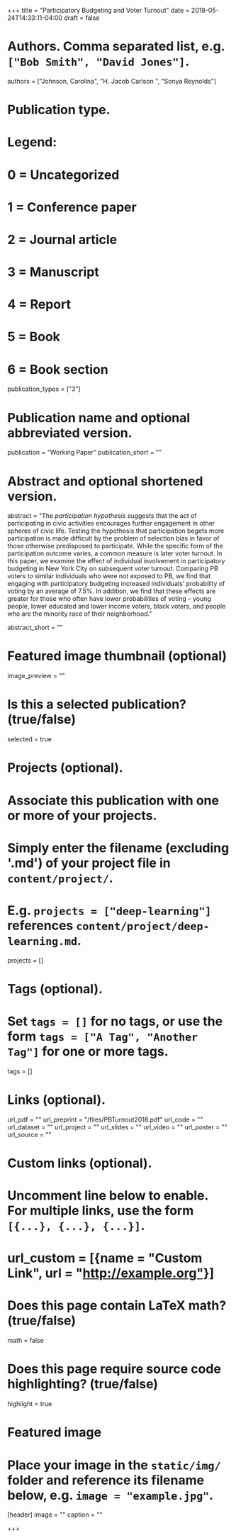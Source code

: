 +++
title = "Participatory Budgeting and Voter Turnout"
date = 2018-05-24T14:33:11-04:00
draft = false

# Authors. Comma separated list, e.g. `["Bob Smith", "David Jones"]`.
authors = ["Johnson, Carolina", "H. Jacob Carlson ", "Sonya Reynolds"]

# Publication type.
# Legend:
# 0 = Uncategorized
# 1 = Conference paper
# 2 = Journal article
# 3 = Manuscript
# 4 = Report
# 5 = Book
# 6 = Book section
publication_types = ["3"]

# Publication name and optional abbreviated version.
publication = "Working Paper"
publication_short = ""

# Abstract and optional shortened version.
abstract = "The *participation hypothesis* suggests that the act of participating in civic activities encourages further engagement in other spheres of civic life. Testing the hypothesis that participation begets more participation is made difficult by the problem of selection bias in favor of those otherwise predisposed to participate. While the specific form of the participation outcome varies, a common measure is later voter turnout. In this paper, we examine the effect of individual involvement in participatory budgeting in New York City on subsequent voter turnout. Comparing PB voters to similar individuals who were not exposed to PB, we find that engaging with participatory budgeting increased individuals’ probability of voting by an average of 7.5%. In addition, we find that these effects are greater for those who often have lower probabilities of voting – young people, lower educated and lower income voters, black voters, and people who are the minority race of their neighborhood."

abstract_short = ""

# Featured image thumbnail (optional)
image_preview = ""

# Is this a selected publication? (true/false)
selected = true

# Projects (optional).
#   Associate this publication with one or more of your projects.
#   Simply enter the filename (excluding '.md') of your project file in `content/project/`.
#   E.g. `projects = ["deep-learning"]` references `content/project/deep-learning.md`.
projects = []

# Tags (optional).
#   Set `tags = []` for no tags, or use the form `tags = ["A Tag", "Another Tag"]` for one or more tags.
tags = []

# Links (optional).
url_pdf = ""
url_preprint = "/files/PBTurnout2018.pdf"
url_code = ""
url_dataset = ""
url_project = ""
url_slides = ""
url_video = ""
url_poster = ""
url_source = ""

# Custom links (optional).
#   Uncomment line below to enable. For multiple links, use the form `[{...}, {...}, {...}]`.
# url_custom = [{name = "Custom Link", url = "http://example.org"}]

# Does this page contain LaTeX math? (true/false)
math = false

# Does this page require source code highlighting? (true/false)
highlight = true

# Featured image
# Place your image in the `static/img/` folder and reference its filename below, e.g. `image = "example.jpg"`.
[header]
image = ""
caption = ""

+++

